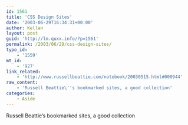 ```yaml
---
id: 1561
title: 'CSS Design Sites'
date: '2003-06-29T16:34:31+00:00'
author: Kellan
layout: post
guid: 'http://lm.quxx.info/?p=1561'
permalink: /2003/06/29/css-design-sites/
typo_id:
    - '1559'
mt_id:
    - '927'
link_related:
    - 'http://www.russellbeattie.com/notebook/20030515.html#000944'
raw_content:
    - 'Russell Beattie\''s bookmarked sites, a good collection'
categories:
    - Aside
---
```


Russell Beattie’s bookmarked sites, a good collection